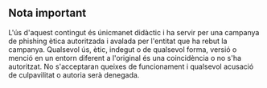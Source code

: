 ## Nota important
L'ús d'aquest contingut és únicmanet didàctic i ha servir per una campanya de phishing ètica autoritzada i avalada per l'entitat que ha rebut la campanya. Qualsevol ús, ètic, indegut o de qualsevol forma, versió o menció en un entorn diferent a l'original és una coincidència o no s'ha autoritzat. No s'acceptaran queixes de funcionament i qualsevol acusació de culpavilitat o autoria serà denegada.
